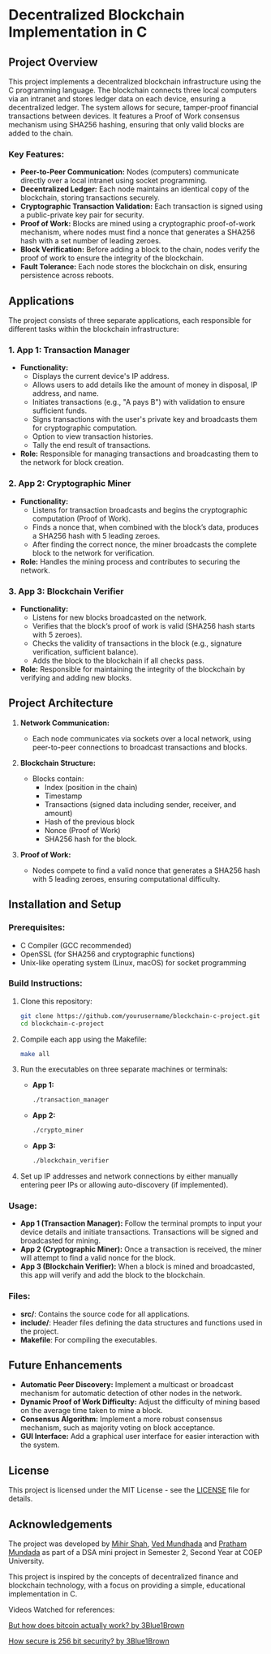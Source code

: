 # Decentralized Blockchain Implementation in C

## Project Overview

This project implements a decentralized blockchain infrastructure using the C programming language. The blockchain connects three local computers via an intranet and stores ledger data on each device, ensuring a decentralized ledger. The system allows for secure, tamper-proof financial transactions between devices. It features a Proof of Work consensus mechanism using SHA256 hashing, ensuring that only valid blocks are added to the chain.

### Key Features:
- **Peer-to-Peer Communication:** Nodes (computers) communicate directly over a local intranet using socket programming.
- **Decentralized Ledger:** Each node maintains an identical copy of the blockchain, storing transactions securely.
- **Cryptographic Transaction Validation:** Each transaction is signed using a public-private key pair for security.
- **Proof of Work:** Blocks are mined using a cryptographic proof-of-work mechanism, where nodes must find a nonce that generates a SHA256 hash with a set number of leading zeroes.
- **Block Verification:** Before adding a block to the chain, nodes verify the proof of work to ensure the integrity of the blockchain.
- **Fault Tolerance:** Each node stores the blockchain on disk, ensuring persistence across reboots.

## Applications

The project consists of three separate applications, each responsible for different tasks within the blockchain infrastructure:

### 1. **App 1: Transaction Manager**
   - **Functionality:**
     - Displays the current device's IP address.
     - Allows users to add details like the amount of money in disposal, IP address, and name.
     - Initiates transactions (e.g., "A pays B") with validation to ensure sufficient funds.
     - Signs transactions with the user's private key and broadcasts them for cryptographic computation.
     - Option to view transaction histories.
     - Tally the end result of transactions.
   - **Role:** Responsible for managing transactions and broadcasting them to the network for block creation.

### 2. **App 2: Cryptographic Miner**
   - **Functionality:**
     - Listens for transaction broadcasts and begins the cryptographic computation (Proof of Work).
     - Finds a nonce that, when combined with the block’s data, produces a SHA256 hash with 5 leading zeroes.
     - After finding the correct nonce, the miner broadcasts the complete block to the network for verification.
   - **Role:** Handles the mining process and contributes to securing the network.

### 3. **App 3: Blockchain Verifier**
   - **Functionality:**
     - Listens for new blocks broadcasted on the network.
     - Verifies that the block’s proof of work is valid (SHA256 hash starts with 5 zeroes).
     - Checks the validity of transactions in the block (e.g., signature verification, sufficient balance).
     - Adds the block to the blockchain if all checks pass.
   - **Role:** Responsible for maintaining the integrity of the blockchain by verifying and adding new blocks.

## Project Architecture

1. **Network Communication:**
   - Each node communicates via sockets over a local network, using peer-to-peer connections to broadcast transactions and blocks.
   
2. **Blockchain Structure:**
   - Blocks contain:
     - Index (position in the chain)
     - Timestamp
     - Transactions (signed data including sender, receiver, and amount)
     - Hash of the previous block
     - Nonce (Proof of Work)
     - SHA256 hash for the block.
   
3. **Proof of Work:**
   - Nodes compete to find a valid nonce that generates a SHA256 hash with 5 leading zeroes, ensuring computational difficulty.

## Installation and Setup

### Prerequisites:
- C Compiler (GCC recommended)
- OpenSSL (for SHA256 and cryptographic functions)
- Unix-like operating system (Linux, macOS) for socket programming

### Build Instructions:
1. Clone this repository:
   ```bash
   git clone https://github.com/yourusername/blockchain-c-project.git
   cd blockchain-c-project
   ```
   
2. Compile each app using the Makefile:
   ```bash
   make all
   ```

3. Run the executables on three separate machines or terminals:
   - **App 1:**
     ```bash
     ./transaction_manager
     ```
   - **App 2:**
     ```bash
     ./crypto_miner
     ```
   - **App 3:**
     ```bash
     ./blockchain_verifier
     ```

4. Set up IP addresses and network connections by either manually entering peer IPs or allowing auto-discovery (if implemented).

### Usage:
- **App 1 (Transaction Manager):** Follow the terminal prompts to input your device details and initiate transactions. Transactions will be signed and broadcasted for mining.
- **App 2 (Cryptographic Miner):** Once a transaction is received, the miner will attempt to find a valid nonce for the block.
- **App 3 (Blockchain Verifier):** When a block is mined and broadcasted, this app will verify and add the block to the blockchain.

### Files:
- **src/**: Contains the source code for all applications.
- **include/**: Header files defining the data structures and functions used in the project.
- **Makefile**: For compiling the executables.

## Future Enhancements
- **Automatic Peer Discovery:** Implement a multicast or broadcast mechanism for automatic detection of other nodes in the network.
- **Dynamic Proof of Work Difficulty:** Adjust the difficulty of mining based on the average time taken to mine a block.
- **Consensus Algorithm:** Implement a more robust consensus mechanism, such as majority voting on block acceptance.
- **GUI Interface:** Add a graphical user interface for easier interaction with the system.

## License
This project is licensed under the MIT License - see the [LICENSE](LICENSE) file for details.

## Acknowledgements
The project was developed by [Mihir Shah](https://www.github.com/mihirpkshah), [Ved Mundhada](https://www.github.com/SomeDudeInHell) and [Pratham Mundada](https://www.github.com/Pratham23147) as part of a DSA mini project in Semester 2, Second Year at COEP University.

This project is inspired by the concepts of decentralized finance and blockchain technology, with a focus on providing a simple, educational implementation in C.

Videos Watched for references:

[But how does bitcoin actually work? by 3Blue1Brown](https://www.youtube.com/watch?v=bBC-nXj3Ng4)

[How secure is 256 bit security? by 3Blue1Brown](https://www.youtube.com/watch?v=S9JGmA5_unY)

